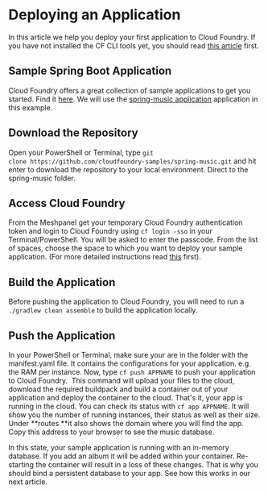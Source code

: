 # Deploying an Application

In this article we help you deploy your first application to Cloud Foundry. If you have not installed the CF CLI tools yet, you should read [this article](https://support.meshcloud.io/hc/en-us/categories/115000588869-Getting-Started) first.

## Sample Spring Boot Application

Cloud Foundry offers a great collection of sample applications to get you started. Find it [here](https://github.com/cloudfoundry-samples). We will use the [spring-music application](https://github.com/cloudfoundry-samples/spring-music) application in this example.

## Download the Repository

Open your PowerShell or Terminal, type `git clone https://github.com/cloudfoundry-samples/spring-music.git` and hit enter to download the repository to your local environment. Direct to the spring-music folder.

## Access Cloud Foundry

From the Meshpanel get your temporary Cloud Foundry authentication token and login to Cloud Foundry using `cf login -sso` in your Terminal/PowerShell. You will be asked to enter the passcode. From the list of spaces, choose the space to which you want to deploy your sample application. \(For more detailed instructions read [this](https://support.meshcloud.io/hc/en-us/articles/115003198625-Getting-Started-Cloud-Foundry-CLI-Access) first\).

## Build the Application

Before pushing the application to Cloud Foundry, you will need to run a `./gradlew clean assemble` to build the application locally.

## Push the Application

In your PowerShell or Terminal, make sure your are in the folder with the manifest.yaml file. It contains the configurations for your application. e.g. the RAM per instance. Now, type `cf push APPNAME` to push your application to Cloud Foundry.  This command will upload your files to the cloud, download the required buildpack and build a container out of your application and deploy the container to the cloud. That's it, your app is running in the cloud. You can check its status with `cf app APPNAME`. It will show you the number of running instances, their status as well as their size. Under **routes **it also shows the domain where you will find the app. Copy this address to your browser to see the music database. 

In this state, your sample application is running with an in-memory database. If you add an album it will be added within your container. Re-starting the container will result in a loss of these changes. That is why you should bind a persistent database to your app. See how this works in our next article.

